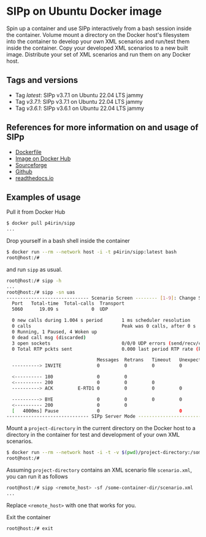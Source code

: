 # SIPp on Ubuntu Docker image

Spin up a container and use SIPp interactively from a bash session inside the container. Volume mount a directory on the Docker host's filesystem into the container to develop your own XML scenarios and run/test them inside the container. Copy your developed XML scenarios to a new built image. Distribute your set of XML scenarios and run them on any Docker host.

## Tags and versions

- Tag _latest_: SIPp v3.7.1 on Ubuntu 22.04 LTS jammy
- Tag _v3.7.1_: SIPp v3.7.1 on Ubuntu 22.04 LTS jammy
- Tag _v3.6.1_: SIPp v3.6.1 on Ubuntu 22.04 LTS jammy

## References for more information on and usage of SIPp

- [Dockerfile](https://github.com/p4irin/sipp)
- [Image on Docker Hub](https://hub.docker.com/r/p4irin/sipp)
- [Sourceforge](https://sipp.sourceforge.net/index.html)
- [Github](https://github.com/SIPp/sipp)
- [readthedocs.io](https://sipp.readthedocs.io)

## Examples of usage

Pull it from Docker Hub

```bash
$ docker pull p4irin/sipp
...
```

Drop yourself in a bash shell inside the container

```bash
$ docker run --rm --network host -i -t p4irin/sipp:latest bash
root@host:/#
```

and run `sipp` as usual.

```bash
root@host:/# sipp -h
...
root@host:/# sipp -sn uas
------------------------------ Scenario Screen -------- [1-9]: Change Screen --
  Port   Total-time  Total-calls  Transport
  5060      19.09 s            0  UDP

  0 new calls during 1.004 s period       1 ms scheduler resolution
  0 calls                                 Peak was 0 calls, after 0 s
  0 Running, 1 Paused, 4 Woken up
  0 dead call msg (discarded)
  3 open sockets                          0/0/0 UDP errors (send/recv/cong)
  0 Total RTP pckts sent                  0.000 last period RTP rate (kB/s)

                                 Messages  Retrans   Timeout   Unexpected-Msg
  ----------> INVITE             0         0         0         0

  <---------- 180                0         0
  <---------- 200                0         0         0
  ----------> ACK         E-RTD1 0         0         0         0

  ----------> BYE                0         0         0         0
  <---------- 200                0         0
  [   4000ms] Pause              0                             0
------------------------------ SIPp Server Mode -------------------------------
```

Mount a `project-directory` in the current directory on the Docker host to a directory in the container for test and development of your own XML scenarios.

```bash
$ docker run --rm --network host -i -t -v $(pwd)/project-directory:/some-container-dir p4irin/sipp:latest bash
root@host:/#
```

Assuming `project-directory` contains an XML scenario file `scenario.xml`, you can run it as follows

```bash
root@host:/# sipp <remote_host> -sf /some-container-dir/scenario.xml
...
```

Replace `<remote_host>` with one that works for you.

Exit the container

```bash
root@host:/# exit
```
